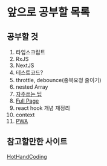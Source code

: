 # 앞으로 공부할 목록



## 공부할 것

1. 타입스크립트
2. RxJS
3. NextJS
4. 테스트코드?
5. throttle, debounce(중복요청 줄이기)
6. nested Array
7. [자주쓰는 팁](https://darrengwon.tistory.com/1016?category=858365)
8. [Full Page](https://darrengwon.tistory.com/708?category=858365)
9. react hook 개념 재정리
10. context
11. [PWA](https://www.youtube.com/watch?v=FEBkne7Nyu4)



## 참고할만한 사이트

[HotHandCoding](https://darrengwon.tistory.com/category/%F0%9F%93%91%20Project/%F0%9F%91%A8%E2%80%8D%F0%9F%92%BB%20Project%20List)

